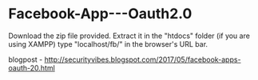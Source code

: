 # Facebook-App---Oauth2.0

Download the zip file provided.
Extract it in the "htdocs" folder (if you are using XAMPP)
type "localhost/fb/" in the browser's URL bar.


blogpost - http://securityvibes.blogspot.com/2017/05/facebook-apps-oauth-20.html
